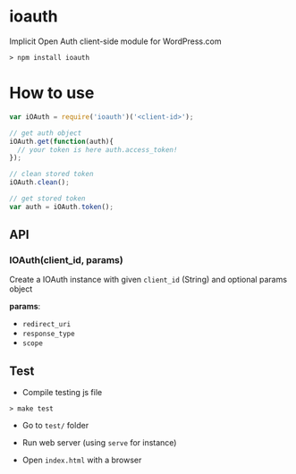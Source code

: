 ioauth
======

Implicit Open Auth client-side module for WordPress.com

```cli
> npm install ioauth
```

# How to use

```js
var iOAuth = require('ioauth')('<client-id>');

// get auth object
iOAuth.get(function(auth){
  // your token is here auth.access_token!
});

// clean stored token
iOAuth.clean();

// get stored token
var auth = iOAuth.token();
```

## API

### IOAuth(client_id, params)

Create a IOAuth instance with given `client_id` (String) and optional params object

**params**:

* `redirect_uri`
* `response_type`
* `scope`

## Test

* Compile testing js file

```cli
> make test
```

* Go to `test/` folder

* Run web server (using `serve` for instance)

* Open `index.html` with a browser
